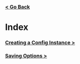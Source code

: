 ### [< Go Back](https://github.com/KrLite/Plume-Config)

# Index

### [**Creating a Config Instance >**](config-instance.md)

### [**Saving Options >**](options.md)
